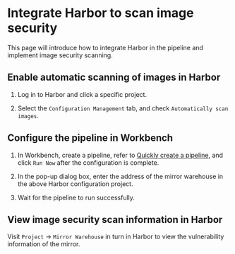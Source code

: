# Integrate Harbor to scan image security

This page will introduce how to integrate Harbor in the pipeline and implement image security scanning.

## Enable automatic scanning of images in Harbor

1. Log in to Harbor and click a specific project.

     <!--![]()screenshots-->

2. Select the `Configuration Management` tab, and check `Automatically scan images`.

     <!--![]()screenshots-->

## Configure the pipeline in Workbench

1. In Workbench, create a pipeline, refer to [Quickly create a pipeline](deploy-pipeline.md), and click `Run Now` after the configuration is complete.

     <!--![]()screenshots-->

1. In the pop-up dialog box, enter the address of the mirror warehouse in the above Harbor configuration project.

     <!--![]()screenshots-->

1. Wait for the pipeline to run successfully.

## View image security scan information in Harbor

Visit `Project` → `Mirror Warehouse` in turn in Harbor to view the vulnerability information of the mirror.

<!--![]()screenshots-->